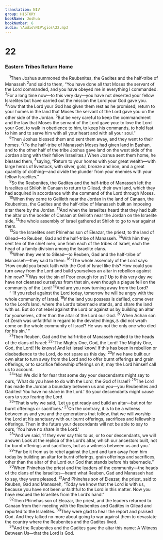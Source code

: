 ```yaml
---
translation: NIV
group: HISTORY
bookName: Joshua 
bookNumber: 6
audio: \Audio\NIV\gios\22.mp3
---
```


<div class="title"><h1>22</h1><h3>Eastern Tribes Return Home </h3></div>
<span class="verse gios_22_1"> <sup>1</sup>Then Joshua summoned the Reubenites, the Gadites and the half-tribe of Manasseh </span>
<span class="verse gios_22_2"><sup>2</sup>and said to them, “You have done all that Moses the servant of the Lord commanded, and you have obeyed me in everything I commanded. </span>
<span class="verse gios_22_3"><sup>3</sup>For a long time now—to this very day—you have not deserted your fellow Israelites but have carried out the mission the Lord your God gave you. </span>
<span class="verse gios_22_4"><sup>4</sup>Now that the Lord your God has given them rest as he promised, return to your homes in the land that Moses the servant of the Lord gave you on the other side of the Jordan. </span>
<span class="verse gios_22_5"><sup>5</sup>But be very careful to keep the commandment and the law that Moses the servant of the Lord gave you: to love the Lord your God, to walk in obedience to him, to keep his commands, to hold fast to him and to serve him with all your heart and with all your soul.” <br/></span>
<span class="verse gios_22_6"> <sup>6</sup>Then Joshua blessed them and sent them away, and they went to their homes. </span>
<span class="verse gios_22_7"><sup>7</sup>(To the half-tribe of Manasseh Moses had given land in Bashan, and to the other half of the tribe Joshua gave land on the west side of the Jordan along with their fellow Israelites.) When Joshua sent them home, he blessed them, </span>
<span class="verse gios_22_8"><sup>8</sup>saying, “Return to your homes with your great wealth—with large herds of livestock, with silver, gold, bronze and iron, and a great quantity of clothing—and divide the plunder from your enemies with your fellow Israelites.” <br/></span>
<span class="verse gios_22_9"> <sup>9</sup>So the Reubenites, the Gadites and the half-tribe of Manasseh left the Israelites at Shiloh in Canaan to return to Gilead, their own land, which they had acquired in accordance with the command of the Lord through Moses. <br/></span>
<span class="verse gios_22_10"> <sup>10</sup>When they came to Geliloth near the Jordan in the land of Canaan, the Reubenites, the Gadites and the half-tribe of Manasseh built an imposing altar there by the Jordan. </span>
<span class="verse gios_22_11"><sup>11</sup>And when the Israelites heard that they had built the altar on the border of Canaan at Geliloth near the Jordan on the Israelite side, </span>
<span class="verse gios_22_12"><sup>12</sup>the whole assembly of Israel gathered at Shiloh to go to war against them. <br/></span>
<span class="verse gios_22_13"> <sup>13</sup>So the Israelites sent Phinehas son of Eleazar, the priest, to the land of Gilead—to Reuben, Gad and the half-tribe of Manasseh. </span>
<span class="verse gios_22_14"><sup>14</sup>With him they sent ten of the chief men, one from each of the tribes of Israel, each the head of a family division among the Israelite clans. <br/></span>
<span class="verse gios_22_15"> <sup>15</sup>When they went to Gilead—to Reuben, Gad and the half-tribe of Manasseh—they said to them: </span>
<span class="verse gios_22_16"><sup>16</sup>“The whole assembly of the Lord says: ‘How could you break faith with the God of Israel like this? How could you turn away from the Lord and build yourselves an altar in rebellion against him now? </span>
<span class="verse gios_22_17"><sup>17</sup>Was not the sin of Peor enough for us? Up to this very day we have not cleansed ourselves from that sin, even though a plague fell on the community of the Lord! </span>
<span class="verse gios_22_18"><sup>18</sup>And are you now turning away from the Lord? <br/> “ ‘If you rebel against the Lord today, tomorrow he will be angry with the whole community of Israel. </span>
<span class="verse gios_22_19"><sup>19</sup>If the land you possess is defiled, come over to the Lord’s land, where the Lord’s tabernacle stands, and share the land with us. But do not rebel against the Lord or against us by building an altar for yourselves, other than the altar of the Lord our God. </span>
<span class="verse gios_22_20"><sup>20</sup>When Achan son of Zerah was unfaithful in regard to the devoted things,<a data-toggle="tooltip" data-placement="bottom" title="The Hebrew term refers to the irrevocable giving over of things or persons to the Lord, often by totally destroying them.">⚓</a> did not wrath come on the whole community of Israel? He was not the only one who died for his sin.’ ” <br/></span>
<span class="verse gios_22_21"> <sup>21</sup>Then Reuben, Gad and the half-tribe of Manasseh replied to the heads of the clans of Israel: </span>
<span class="verse gios_22_22"><sup>22</sup>“The Mighty One, God, the Lord! The Mighty One, God, the Lord! He knows! And let Israel know! If this has been in rebellion or disobedience to the Lord, do not spare us this day. </span>
<span class="verse gios_22_23"><sup>23</sup>If we have built our own altar to turn away from the Lord and to offer burnt offerings and grain offerings, or to sacrifice fellowship offerings on it, may the Lord himself call us to account. <br/></span>
<span class="verse gios_22_24"> <sup>24</sup>“No! We did it for fear that some day your descendants might say to ours, ‘What do you have to do with the Lord, the God of Israel? </span>
<span class="verse gios_22_25"><sup>25</sup>The Lord has made the Jordan a boundary between us and you—you Reubenites and Gadites! You have no share in the Lord.’ So your descendants might cause ours to stop fearing the Lord. <br/></span>
<span class="verse gios_22_26"> <sup>26</sup>“That is why we said, ‘Let us get ready and build an altar—but not for burnt offerings or sacrifices.’ </span>
<span class="verse gios_22_27"><sup>27</sup>On the contrary, it is to be a witness between us and you and the generations that follow, that we will worship the Lord at his sanctuary with our burnt offerings, sacrifices and fellowship offerings. Then in the future your descendants will not be able to say to ours, ‘You have no share in the Lord.’ <br/></span>
<span class="verse gios_22_28"> <sup>28</sup>“And we said, ‘If they ever say this to us, or to our descendants, we will answer: Look at the replica of the Lord’s altar, which our ancestors built, not for burnt offerings and sacrifices, but as a witness between us and you.’ <br/></span>
<span class="verse gios_22_29"> <sup>29</sup>“Far be it from us to rebel against the Lord and turn away from him today by building an altar for burnt offerings, grain offerings and sacrifices, other than the altar of the Lord our God that stands before his tabernacle.” <br/></span>
<span class="verse gios_22_30"> <sup>30</sup>When Phinehas the priest and the leaders of the community—the heads of the clans of the Israelites—heard what Reuben, Gad and Manasseh had to say, they were pleased. </span>
<span class="verse gios_22_31"><sup>31</sup>And Phinehas son of Eleazar, the priest, said to Reuben, Gad and Manasseh, “Today we know that the Lord is with us, because you have not been unfaithful to the Lord in this matter. Now you have rescued the Israelites from the Lord’s hand.” <br/></span>
<span class="verse gios_22_32"> <sup>32</sup>Then Phinehas son of Eleazar, the priest, and the leaders returned to Canaan from their meeting with the Reubenites and Gadites in Gilead and reported to the Israelites. </span>
<span class="verse gios_22_33"><sup>33</sup>They were glad to hear the report and praised God. And they talked no more about going to war against them to devastate the country where the Reubenites and the Gadites lived. <br/></span>
<span class="verse gios_22_34"> <sup>34</sup>And the Reubenites and the Gadites gave the altar this name: A Witness Between Us—that the Lord is God. <br/></span>
